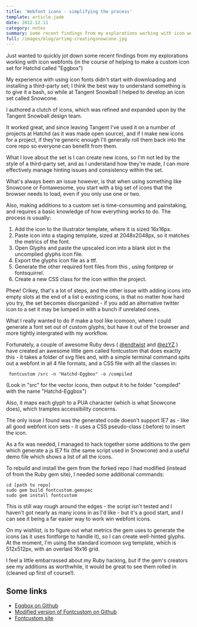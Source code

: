 ```yaml
---
title: 'Webfont icons - simplifying the process'
template: article.jade
date: 2012.12.11
category: notes
summary: some recent findings from my explorations working with icon webfonts, in the course of building a custom icon set for Hatchd
full: /images/blog/artimg-creatingsnowcone.jpg
---
```

Just wanted to quickly jot down some recent findings from my explorations working with icon webfonts (in the course of helping to make a custom icon set for Hatchd called "Eggbox")

My experience with using icon fonts didn't start with downloading and installing a third-party set; I think the best way to understand something is to give it a bash, so while at Tangent Snowball I helped to develop an icon set called Snowcone.

I authored a clutch of icons, which was refined and expanded upon by the Tangent Snowball design team.

It worked great, and since leaving Tangent I've used it on a number of projects at Hatchd (as it was made open source), and if I make new icons for a project, if they're generic enough I'll generally roll them back into the core repo so everyone can benefit from them.

What I love about the set is I can create new icons, so I'm not led by the style of a third-party set, and as I understand how they're made, I can more effectively manage hinting issues and consistency within the set.

What's always been an issue however, is that when using something like Snowcone or Fontawesome, you start with a big set of icons that the browser needs to load, even if you only use one or two.

Also, making additions to a custom set is time-consuming and painstaking, and requires a basic knowledge of how everything works to do. The process is usually:

1. Add the icon to the illustrator template, where it is sized 16x16px.
2. Paste icon into a staging template, sized at 2048x2048px, so it matches the metrics of the font.
3. Open Glyphs and paste the upscaled icon into a blank slot in the uncomplied glyphs icon file.
4. Export the glyphs icon file as a ttf.
5. Generate the other required font files from this , using fontprep or fontsquirrel.
6. Create a new CSS class for the icon within the project.

Phew! Crikey, that's a lot of steps, and the other issue with adding icons into empty slots at the end of a list o existing icons, is that no matter how hard you try, the set becomes disorganized - if you add an alternative twitter icon to a set it may be lumped in with a bunch if unrelated ones.

What I really wanted to do if make a tool like icomoon, where I could generate a font set out of custom glyphs, but have it out of the browser and more tightly intergrated with my workflow.

Fortunately, a couple of awesome Ruby devs ( [@endtwist](http://twitter.com/endtwist) and [@ezYZ](http://twitter.com/exYZ) ) have created an awesome little gem called fontcustom that does exactly this - it takes a folder of svg files and, with a simple terminal command spits out a webfont in all 4 file formats, and a CSS file with all the classes in:

	 fontcustom /src -n "Hatchd-Eggbox" -o /compiled

(Look in "src" for the vector icons, then output it to he folder "compiled" with the name "Hatchd-Eggbox")

Also, it maps each glyph to a PUA character (which is what Snowcone does), which tramples accessibility concerns.

The only issue I found was the generated code doesn't support IE7 as - like all good webfont icon sets - it uses a CSS pseudo-class (:before) to insert the icon.

As a fix was needed, I managed to hack together some additions to the gem which generate a js IE7 fix (the same script used in Snowcone) and a useful demo file which shows a list of all the icons.

To rebuild and install the gem from the forked repo I had modified (instead of from the Ruby gem site), I needed some additional commands:

	cd [path to repo]
	sudo gem build fontcustom.gemspec
	sudo gem install fontcustom

This is still way rough around the edges - the script isn't tested and I haven't got nearly as many icons in as I'd like - but it's a good start, and I can see it being a far easier way to work win webfont icons.

On my wishlist, is to figure out what metrics the gem uses to generate the icons (as it uses fontforge to handle it), so I can create well-hinted glyphs. At the moment, I'm using the standard icomoon svg template, which is 512x512px, with an overlaid 16x16 grid.

I feel a little embarrassed about my Ruby hacking, but if the gem's creators see my additions as worthwhile, it would be great to see them rolled in (cleaned up first of course!).

## Some links

- [Eggbox on Github](https://github.com/hatchddigital/eggbox)
- [Modified version of Fontcustom on Github](https://github.com/hatchddigital/fontcustom)
- [Fontcustom site](http://fontcustom.com/)
